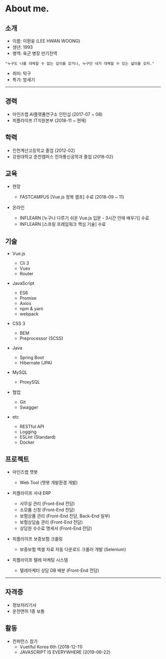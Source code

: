 # About me.

## 소개

* 이름: 이환웅 (LEE HWAN WOONG)
* 생년: 1993
* 병역: 육군 병장 만기전역

```
"누구도 나를 대체할 수 없는 깊이를 갖거나, 누구던 내가 대체할 수 있는 넓이를 갖자."
```

* 취미: 탁구
* 특기: 밤새기


---


## 경력

* 마인즈랩 AI플랫폼연구소 인턴십 (2017-07 ~ 08)
* 피플라이프 IT지원본부 (2018-11 ~ 현재)

## 학력

* 인천계산고등학교 졸업 (2012-02)
* 강원대학교 춘천캠퍼스 전자통신공학과 졸업 (2018-02)

## 교육

* 현장
  - FASTCAMPUS [Vue.js 정복 캠프] 수료 (2018-09 ~ 11)

* 온라인
  - INFLEARN [누구나 다루기 쉬운 Vue.js 입문 - 3시간 안에 배우기] 수료
  - INFLEARN [스프링 프레임워크 핵심 기술] 수료

## 기술

* Vue.js
  - Cli 3
  - Vuex
  - Router

* JavaScript
  - ES6
  - Promise
  - Axios
  - npm & yarn
  - webpack

* CSS 3
  - BEM
  - Preprocessor (SCSS)

* Java
  - Spring Boot
  - Hibernate (JPA)

* MySQL
  - ProxySQL

* 협업
  - Git
  - Swagger

* etc
  - RESTful API
  - Logging
  - ESLint (Standard)
  - Docker

## 프로젝트
* 마인즈랩 챗봇
  - Web Tool (챗봇 개발환경 개발)

* 피플라이프 사내 ERP
  - 사무실 관리 (Front-End 전담)
  - 소모품 신청 (Front-End 전담)
  - 보험상품 관리 (Front-End 전담, Back-End 일부)
  - 보험상담숍 관리 (Front-End 전담)
  - 상담원 수수료 명세서 (Front-End 전담)

* 피플라이프 보증보험 크롤링
  - 보증보험 엑셀 자료 자동 다운로드 크롤러 개발 (Selenium)

* 피플라이프 텔레 마케팅 시스템
  - 텔레마케터 상담 DB 배분 (Front-End 전담)

---

## 자격증
* 정보처리기사
* 운전면허 1종 보통

## 활동
* 컨퍼런스 참가
  - Vuetiful Korea 6th (2018-12-11)
  - JAVASCRIPT IS EVERYWHERE (2019-06-22)